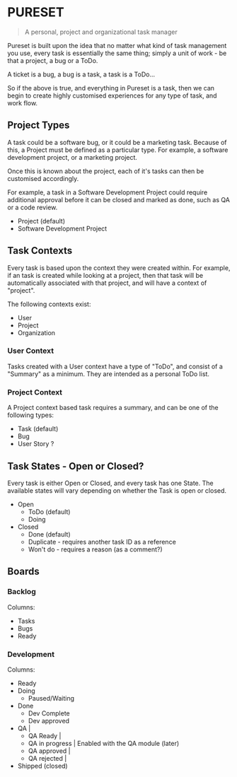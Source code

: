 # PURESET

> A personal, project and organizational task manager

Pureset is built upon the idea that no matter what kind of task management you use, every task is
essentially the same thing; simply a unit of work - be that a project, a bug or a ToDo.

A ticket is a bug, a bug is a task, a task is a ToDo...

So if the above is true, and everything in Pureset is a task, then we can begin to create highly
customised experiences for any type of task, and work flow.


## Project Types

A task could be a software bug, or it could be a marketing task. Because of this, a Project must be
defined as a particular type. For example, a software development project, or a marketing project.

Once this is known about the project, each of it's tasks can then be customised accordingly.

For example, a task in a Software Development Project could require additional approval before it
can be closed and marked as done, such as QA or a code review.

 - Project (default)
 - Software Development Project


## Task Contexts

Every task is based upon the context they were created within. For example, if an task is created
while looking at a project, then that task will be automatically associated with that project, and
will have a context of "project".

The following contexts exist:

 - User
 - Project
 - Organization

### User Context

Tasks created with a User context have a type of "ToDo", and consist of a "Summary" as a minimum.
They are intended as a personal ToDo list.

### Project Context

A Project context based task requires a summary, and can be one of the following types:

 - Task (default)
 - Bug
 - User Story ?


## Task States - Open or Closed?

Every task is either Open or Closed, and every task has one State. The available states will vary
depending on whether the Task is open or closed.

 - Open
   - ToDo (default)
   - Doing
 - Closed
   - Done (default)
   - Duplicate - requires another task ID as a reference
   - Won't do - requires a reason (as a comment?)


## Boards

### Backlog

Columns:
  - Tasks
  - Bugs
  - Ready

### Development

Columns:
  - Ready
  - Doing
    - Paused/Waiting
  - Done
    - Dev Complete
    - Dev approved
  - QA                |
    - QA Ready        |
    - QA in progress  | Enabled with the QA module (later)
    - QA approved     |
    - QA rejected     |
  - Shipped (closed)
